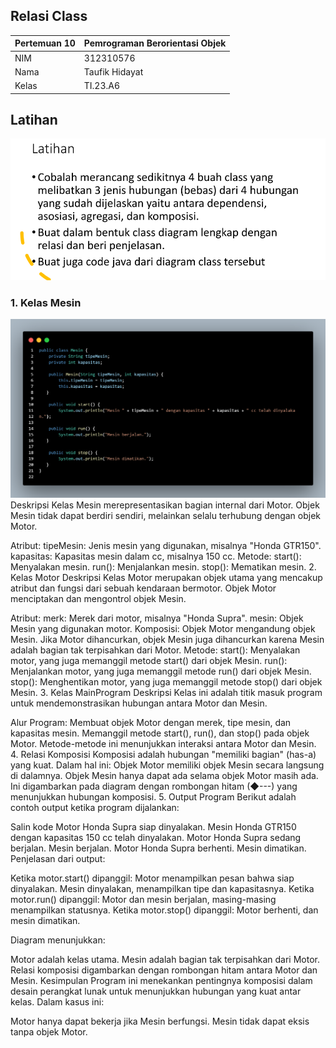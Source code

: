 ## Relasi Class
| Pertemuan 10  |  Pemrograman Berorientasi Objek  
|-------|---------
| NIM   | 312310576
| Nama  | Taufik Hidayat
| Kelas | TI.23.A6

## Latihan

![gambar](ss6/latihan.png)

### 1. Kelas Mesin
![image](ss6/mesin.png)
Deskripsi
Kelas Mesin merepresentasikan bagian internal dari Motor. Objek Mesin tidak dapat berdiri sendiri, melainkan selalu terhubung dengan objek Motor.

Atribut:
tipeMesin: Jenis mesin yang digunakan, misalnya "Honda GTR150".
kapasitas: Kapasitas mesin dalam cc, misalnya 150 cc.
Metode:
start(): Menyalakan mesin.
run(): Menjalankan mesin.
stop(): Mematikan mesin.
2. Kelas Motor
Deskripsi
Kelas Motor merupakan objek utama yang mencakup atribut dan fungsi dari sebuah kendaraan bermotor. Objek Motor menciptakan dan mengontrol objek Mesin.

Atribut:
merk: Merek dari motor, misalnya "Honda Supra".
mesin: Objek Mesin yang digunakan motor.
Komposisi:
Objek Motor mengandung objek Mesin. Jika Motor dihancurkan, objek Mesin juga dihancurkan karena Mesin adalah bagian tak terpisahkan dari Motor.
Metode:
start(): Menyalakan motor, yang juga memanggil metode start() dari objek Mesin.
run(): Menjalankan motor, yang juga memanggil metode run() dari objek Mesin.
stop(): Menghentikan motor, yang juga memanggil metode stop() dari objek Mesin.
3. Kelas MainProgram
Deskripsi
Kelas ini adalah titik masuk program untuk mendemonstrasikan hubungan antara Motor dan Mesin.

Alur Program:
Membuat objek Motor dengan merek, tipe mesin, dan kapasitas mesin.
Memanggil metode start(), run(), dan stop() pada objek Motor.
Metode-metode ini menunjukkan interaksi antara Motor dan Mesin.
4. Relasi Komposisi
Komposisi adalah hubungan "memiliki bagian" (has-a) yang kuat. Dalam hal ini:
Objek Motor memiliki objek Mesin secara langsung di dalamnya.
Objek Mesin hanya dapat ada selama objek Motor masih ada.
Ini digambarkan pada diagram dengan rombongan hitam (◆---) yang menunjukkan hubungan komposisi.
5. Output Program
Berikut adalah contoh output ketika program dijalankan:

Salin kode
Motor Honda Supra siap dinyalakan.
Mesin Honda GTR150 dengan kapasitas 150 cc telah dinyalakan.
Motor Honda Supra sedang berjalan.
Mesin berjalan.
Motor Honda Supra berhenti.
Mesin dimatikan.
Penjelasan dari output:

Ketika motor.start() dipanggil:
Motor menampilkan pesan bahwa siap dinyalakan.
Mesin dinyalakan, menampilkan tipe dan kapasitasnya.
Ketika motor.run() dipanggil:
Motor dan mesin berjalan, masing-masing menampilkan statusnya.
Ketika motor.stop() dipanggil:
Motor berhenti, dan mesin dimatikan.



Diagram menunjukkan:

Motor adalah kelas utama.
Mesin adalah bagian tak terpisahkan dari Motor.
Relasi komposisi digambarkan dengan rombongan hitam antara Motor dan Mesin.
Kesimpulan
Program ini menekankan pentingnya komposisi dalam desain perangkat lunak untuk menunjukkan hubungan yang kuat antar kelas. Dalam kasus ini:

Motor hanya dapat bekerja jika Mesin berfungsi.
Mesin tidak dapat eksis tanpa objek Motor.
